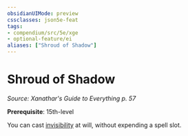 ```yaml
---
obsidianUIMode: preview
cssclasses: json5e-feat
tags:
- compendium/src/5e/xge
- optional-feature/ei
aliases: ["Shroud of Shadow"]
---
```

# Shroud of Shadow
*Source: Xanathar's Guide to Everything p. 57*  

**Prerequisite**: 15th-level

You can cast [invisibility](/3-Mechanics/CLI/spells/invisibility.md) at will, without expending a spell slot.